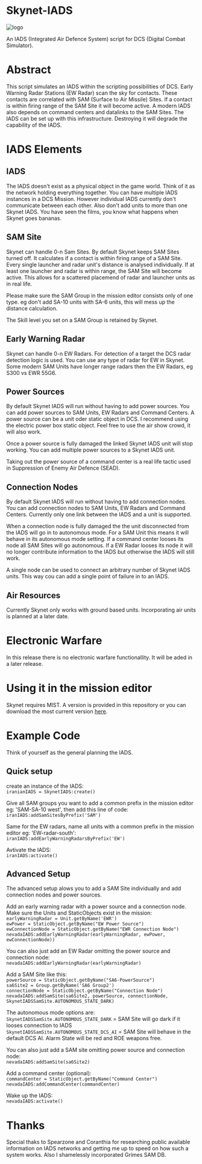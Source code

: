 # Skynet-IADS
![logo](https://github.com/walder/Skynet-IADS/raw/master/images/SA3_2.jpg)

An IADS (Integrated Air Defence System) script for DCS (Digital Combat Simulator).

# Abstract
This script simulates an IADS within the scripting possibilities of DCS. Early Warning Radar Stations (EW Radar) scan the sky for contacts. These contacts are correlated with SAM (Surface to Air Missile) Sites. If a contact is within firing range of the SAM Site it will become active. A modern IADS also depends on command centers and datalinks to the SAM Sites. The IADS can be set up with this infrastructure. Destroying it will degrade the capability of the IADS.

# IADS Elements

## IADS
The IADS doesn't exist as a physical object in the game world. Think of it as the network holding everything together. You can have multiple IADS instances in a DCS Mission. However individual IADS currently don't communicate between each other. Also don't add units to more than one Skynet IADS. You have seen the films, you know what happens when Skynet goes bananas.

## SAM Site
Skynet can handle 0-n Sam Sites. By default Skynet keeps SAM Sites turned off. It calculates if a contact is within firing range of a SAM Site. Every single launcher and radar unit's distance is analysed individually. If at least one launcher and radar is within range, the SAM Site will become active. This allows for a scattered placemend of radar and launcher units as in real life.

Please make sure the SAM Group in the mission editor consists only of one type. eg don't add SA-10 units with SA-6 units, this will mess up the distance calculation.

The Skill level you set on a SAM Group is retained by Skynet.

##  Early Warning Radar
Skynet can handle 0-n EW Radars. For detection of a target the DCS radar detection logic is used. You can use any type of radar for EW in Skynet. Some modern SAM Units have longer range radars then the EW Radars, eg S300 vs EWR 55G6.

##  Power Sources
By default Skynet IADS will run without having to add power sources. You can add power sources to SAM Units, EW Radars and Command Centers. A power source can be a unit oder static object in DCS. I recommend using the electric power box static object. Feel free to use the air show crowd, it will also work. 

Once a power source is fully damaged the linked Skynet IADS unit will stop working. You can add multiple power sources to a Skynet IADS unit.

Taking out the power source of a command center is a real life tactic used in Suppression of Enemy Air Defence (SEAD).

## Connection Nodes
By default Skynet IADS will run without having to add connection nodes. You can add connection nodes to SAM Units, EW Radars and Command Centers. Currently only one link between the IADS and a unit is supported. 

When a connection node is fully damaged the the unit disconnected from the IADS will go in to autonomous mode. For a SAM Unit this means it will behave in its autonomous mode setting. If a command center looses its node all SAM Sites will go autonomous. If a EW Radar looses its node it will no longer contribute information to the IADS but otherwise the IADS will still work. 

A single node can be used to connect an arbitrary number of Skynet IADS units. This way cou can add a single point of failure in to an IADS.

## Air Resources
Currently Skynet only works with ground based units. Incorporating air units is planned at a later date.

# Electronic Warfare
In this release there is no electronic warfare functionallity. It will be aded in a later release.

# Using it in the mission editor
Skynet requires MIST. A version is provided in this repository or you can download the most current version [here](https://github.com/mrSkortch/MissionScriptingTools).

#  Example Code
Think of yourself as the general planning the IADS.

## Quick setup

create an instance of the IADS:  
`iranianIADS = SkynetIADS:create()` 

Give all SAM groups you want to add a common prefix in the mission editor eg: 'SAM-SA-10 west', then add this line of code:  
`iranIADS:addSamSitesByPrefix('SAM')` 

Same for the EW radars, name all units with a common prefix in the mission editor eg: 'EW-radar-south':  
`iranIADS:addEarlyWarningRadarsByPrefix('EW')` 

Avtivate the IADS:  
`iranIADS:activate()` 

## Advanced Setup

The advanced setup alows you to add a SAM Site individually and add connection nodes and power sources.

Add an early warning radar with a power source and a connection node. Make sure the Units and StaticObjects exist in the mission:  
`earlyWarningRadar = Unit.getByName('EWR')`  
`ewPower = StaticObject.getByName("EW Power Source")`    
`ewConnectionNode = StaticObject.getByName("EWR Connection Node")`    
`nevadaIADS:addEarlyWarningRadar(earlyWarningRadar, ewPower, ewConnectionNode))`  

You can also just add an EW Radar omitting the power source and connection node:  
`nevadaIADS:addEarlyWarningRadar(earlyWarningRadar)`

Add a SAM Site like this:  
`powerSource = StaticObject.getByName("SA6-PowerSource")`  
`sa6Site2 = Group.getByName('SA6 Group2')`   
`connectionNode = StaticObject.getByName("Connection Node")`   
`nevadaIADS:addSamSite(sa6Site2, powerSource, connectionNode, SkynetIADSSamSite.AUTONOMOUS_STATE_DARK)`  

The autonomous mode options are:  
`SkynetIADSSamSite.AUTONOMOUS_STATE_DARK` = SAM Site will go dark if it looses connection to IADS  
`SkynetIADSSamSite.AUTONOMOUS_STATE_DCS_AI` = SAM Site will behave in the default DCS AI. Alarm State will be red and ROE weapons free.

You can also just add a SAM site omitting power source and connection node:  
`nevadaIADS:addSamSite(sa6Site2)`

Add a command center (optional):  
`commandCenter = StaticObject.getByName("Command Center")`    
`nevadaIADS:addCommandCenter(commandCenter)`

Wake up the IADS:  
`nevadaIADS:activate()`  

# Thanks
Special thaks to Spearzone and Coranthia for researching public available information on IADS networks and getting me up to speed on how such a system works.
Also I shamelessly incorporated Grimes SAM DB.
